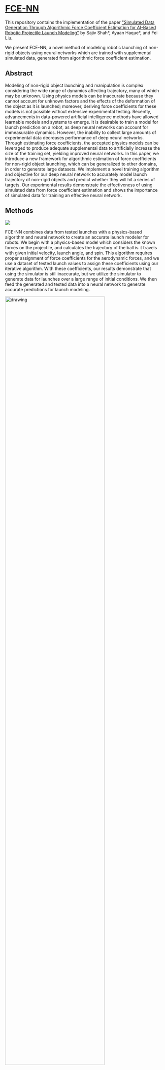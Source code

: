 # [FCE-NN](https://ayaanzhaque.github.io/FCE-NN/)

This repository contains the implementation of the paper ["Simulated Data Generation Through Algorithmic Force Coefficient Estimation for AI-Based Robotic Projectile Launch Modeling"](https://arxiv.org/abs/2105.12833) by Sajiv Shah*, Ayaan Haque*, and Fei Liu.

We present FCE-NN, a novel method of modeling robotic launching of non-rigid objects using neural networks which are trained with supplemental simulated data, generated from algorithmic force coefficient estimation.

## Abstract

Modeling of non-rigid object launching and manipulation is complex considering the wide range of dynamics affecting trajectory, many of which may be unknown. Using physics models can be inaccurate because they cannot account for unknown factors and the effects of the deformation of the object as it is launched; moreover, deriving force coefficients for these models is not possible without extensive experimental testing. Recently, advancements in data-powered artificial intelligence methods have allowed learnable models and systems to emerge. It is desirable to train a model for launch prediction on a robot, as deep neural networks can account for immeasurable dynamics. However, the inability to collect large amounts of experimental data decreases performance of deep neural networks. Through estimating force coefficients, the accepted physics models can be leveraged to produce adequate supplemental data to artificially increase the size of the training set, yielding improved neural networks. In this paper, we introduce a new framework for algorithmic estimation of force coefficients for non-rigid object launching, which can be generalized to other domains, in order to generate large datasets. We implement a novel training algorithm and objective for our deep neural network to accurately model launch trajectory of non-rigid objects and predict whether they will hit a series of targets. Our experimental results demonstrate the effectiveness of using simulated data from force coefficient estimation and shows the importance of simulated data for training an effective neural network.

## Methods

![](https://github.com/ayaanzhaque/FCE-NN/blob/main/images/model_fig.png?raw=true)

FCE-NN combines data from tested launches with a physics-based algorithm and neural network to create an accurate launch modeler for robots. We begin with a physics-based model which considers the known forces on the projectile, and calculates the trajectory of the ball is it travels with given initial velocity, launch angle, and spin. This algorithm requires proper assignment of force coefficients for the aerodynamic forces, and we use a dataset of tested launch values to assign these coefficients using our iterative algorithm. With these coefficients, our results demonstrate that using the simulator is still inaccurate, but we utilize the simulator to generate data for launches over a large range of initial conditions. We then feed the generated and tested data into a neural network to generate accurate predictions for launch modeling.

<img src="https://github.com/ayaanzhaque/FCE-NN/blob/main/images/trajectories.png?raw=true" alt="drawing" width="80%"/>

## Results

A brief summary of our results and figures are shown below.

![](https://github.com/ayaanzhaque/FCE-NN/blob/main/images/table.png?raw=true)

This table shows the accuracy and F1-scores for our neural network on the testset with varying quantities of simulated data.

![](https://github.com/ayaanzhaque/FCE-NN/blob/main/images/trajectory_results.png?raw=true)

This graph shows comparison of experimentally measured trajectories and trajectories generated by the simulator using estimated force coefficients (left). Inaccuracy of generated trajectories using estimated force coefficients in comparison to experimental trajectories on the test set (right).


## Code

Our scripts and code are provided in the repo. We provide the loop to perform force coefficient estimation as well as a barebones neural network with correct node configurations. However, we recommend this network is substituted with a deeper and more effective network. The force coefficient estimator code is in [```fce.py```](https://github.com/ayaanzhaque/FCE-NN/blob/main/fce.py).

## Citation

If you found our code or paper useful, please consider citing.

```
@misc{shah2021simulated,
      title={Simulated Data Generation Through Algorithmic Force Coefficient Estimation for AI-Based Robotic Projectile Launch Modeling}, 
      author={Sajiv Shah and Ayaan Haque and Fei Liu},
      year={2021},
      eprint={2105.12833},
      archivePrefix={arXiv},
      primaryClass={cs.RO}
}
```
